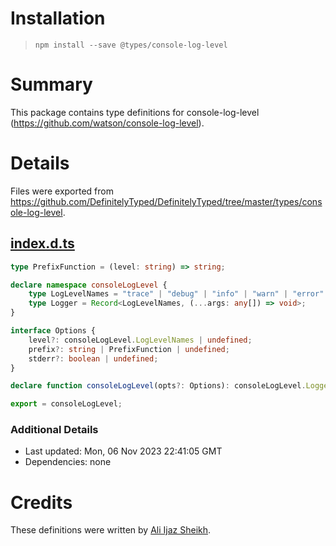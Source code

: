 # Installation
> `npm install --save @types/console-log-level`

# Summary
This package contains type definitions for console-log-level (https://github.com/watson/console-log-level).

# Details
Files were exported from https://github.com/DefinitelyTyped/DefinitelyTyped/tree/master/types/console-log-level.
## [index.d.ts](https://github.com/DefinitelyTyped/DefinitelyTyped/tree/master/types/console-log-level/index.d.ts)
````ts
type PrefixFunction = (level: string) => string;

declare namespace consoleLogLevel {
    type LogLevelNames = "trace" | "debug" | "info" | "warn" | "error" | "fatal";
    type Logger = Record<LogLevelNames, (...args: any[]) => void>;
}

interface Options {
    level?: consoleLogLevel.LogLevelNames | undefined;
    prefix?: string | PrefixFunction | undefined;
    stderr?: boolean | undefined;
}

declare function consoleLogLevel(opts?: Options): consoleLogLevel.Logger;

export = consoleLogLevel;

````

### Additional Details
 * Last updated: Mon, 06 Nov 2023 22:41:05 GMT
 * Dependencies: none

# Credits
These definitions were written by [Ali Ijaz Sheikh](https://github.com/ofrobots).
